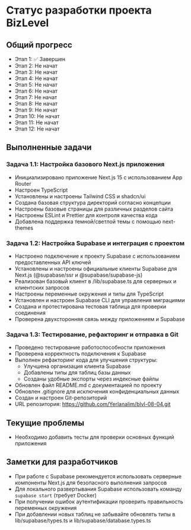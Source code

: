 # Статус разработки проекта BizLevel

## Общий прогресс
- Этап 1: ✅ Завершен
- Этап 2: Не начат
- Этап 3: Не начат
- Этап 4: Не начат
- Этап 5: Не начат
- Этап 6: Не начат
- Этап 7: Не начат
- Этап 8: Не начат
- Этап 9: Не начат
- Этап 10: Не начат
- Этап 11: Не начат
- Этап 12: Не начат

## Выполненные задачи

### Задача 1.1: Настройка базового Next.js приложения
- Инициализировано приложение Next.js 15 с использованием App Router
- Настроен TypeScript
- Установлены и настроены Tailwind CSS и shadcn/ui
- Создана базовая структура директорий согласно концепции
- Настроены базовые страницы для различных разделов сайта
- Настроены ESLint и Prettier для контроля качества кода
- Добавлена поддержка темной/светлой темы с помощью next-themes

### Задача 1.2: Настройка Supabase и интеграция с проектом
- Настроено подключение к проекту Supabase с использованием предоставленных API ключей
- Установлены и настроены официальные клиенты Supabase для Next.js (@supabase/ssr и @supabase/supabase-js)
- Реализован базовый клиент в /lib/supabase.ts для серверных и клиентских запросов
- Настроены переменные окружения и типы для TypeScript
- Установлен и настроен Supabase CLI для управления миграциями
- Создана и протестирована тестовая таблица для проверки соединения
- Проверена двухсторонняя связь между приложением и Supabase

### Задача 1.3: Тестирование, рефакторинг и отправка в Git
- Проведено тестирование работоспособности приложения
- Проверена корректность подключения к Supabase
- Выполнен рефакторинг кода для улучшения структуры:
  - Улучшена организация клиента Supabase
  - Добавлены типы для таблиц базы данных
  - Созданы удобные экспорты через индексные файлы
- Обновлен файл README.md с документацией по проекту
- Обновлен .gitignore для исключения конфиденциальных данных
- Создан и настроен Git-репозиторий
- URL репозитория: https://github.com/Yerlanalim/blvl-08-04.git

## Текущие проблемы

- Необходимо добавить тесты для проверки основных функций приложения

## Заметки для разработчиков

- При работе с Supabase рекомендуется использовать серверные компоненты Next.js для безопасного выполнения запросов
- Для локального развертывания Supabase использовать команду `supabase start` (требует Docker)
- При получении ошибок аутентификации проверить правильность переменных окружения
- При добавлении новых таблиц не забывайте обновлять типы в lib/supabase/types.ts и lib/supabase/database.types.ts
